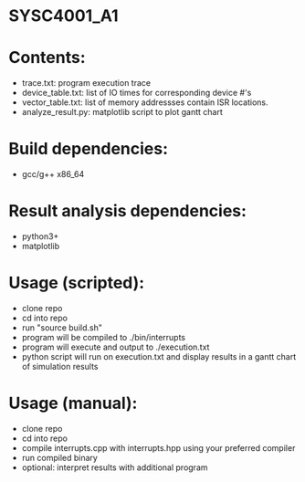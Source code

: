 # SYSC4001_A1


# Contents:
  - trace.txt: program execution trace
  - device_table.txt: list of IO times for corresponding device #'s
  - vector_table.txt: list of memory addressses contain ISR locations.
  - analyze_result.py: matplotlib script to plot gantt chart

# Build dependencies:
  - gcc/g++ x86_64

# Result analysis dependencies:
  - python3+
  - matplotlib

# Usage (scripted):
  - clone repo
  - cd into repo
  - run "source build.sh"
  - program will be compiled to ./bin/interrupts 
  - program will execute and output to ./execution.txt
  - python script will run on execution.txt and display results in a gantt chart of simulation results

# Usage (manual):
  - clone repo
  - cd into repo
  - compile interrupts.cpp with interrupts.hpp using your preferred compiler
  - run compiled binary
  - optional: interpret results with additional program 
